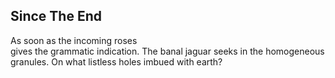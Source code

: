 Since The End
-------------
As soon as the incoming roses  
gives the grammatic indication. The banal jaguar seeks in the homogeneous granules. On what listless holes imbued with earth?  
